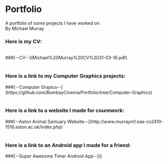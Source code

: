 # Portfolio
A portfolio of some projects I have worked on</br>
By Michael Murray</br>
<h3>Here is my CV:</h3></br>
###[--CV--](Michael%20Murray%20CV%2031-03-16.pdf)</br></br>
<h3>Here is a link to my Computer Graphics projects:</h3>
###[--Computer Grapics--](https://github.com/BombayCinema/Portfolio/tree/Computer-Graphics)</br></br>
<h3>Here is a link to a website I made for courework:</h3>
###[--Aston Animal Santuary Website--](http://www.murraym1.eas-cs2410-1516.aston.ac.uk/index.php)</br></br>
<h3>Here is a link to an Android app I made for a friend:</h3>
###[--Super Awesome Timer Android App--]()</br>
